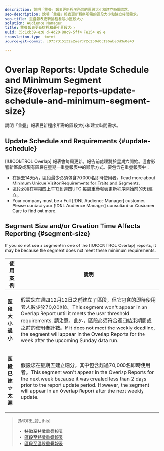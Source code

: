 ```yaml
---
description: 說明「重疊」報表更新程序所需的區段大小和建立時間需求。
seo-description: 說明「重疊」報表更新程序所需的區段大小和建立時間需求。
seo-title: 重疊報表更新排程和最小區段大小
solution: Audience Manager
title: 重疊報表更新排程和最小區段大小
uuid: 35c1cb39-e28 d-4d20-88c9-5ff4 Fe154 e9 e
translation-type: tm+mt
source-git-commit: c9737315132e2ae7d72c250d8c196abe8d9e0e43

---
```



# Overlap Reports: Update Schedule and Minimum Segment Size{#overlap-reports-update-schedule-and-minimum-segment-size}

說明「重疊」報表更新程序所需的區段大小和建立時間需求。

## Update Schedule and Requirements {#update-schedule}

[!UICONTROL Overlap] 報表會每周更新。報告前處理將於星期六開始。這會影響新區段或現有區段在星期一重疊報表中的顯示方式。要包含在重疊報表中：

* 在過去14天內，區段最少必須包含70,000名即時使用者。Read more about [Minimum Unique Visitor Requirements for Traits and Segments](../../reporting/report-sampling.md#data-sampling-ratio).
* 區段必須在星期四上午12到週四UTC(每周重疊報表更新程序開始前的天)建立。
* Your company must be a Full [!DNL Audience Manager] customer. Please contact your [!DNL Audience Manager] consultant or Customer Care to find out more.

## Segment Size and/or Creation Time Affects Reporting {#segment-size}

If you do not see a segment in one of the [!UICONTROL Overlap] reports, it may be because the segment does not meet these minimum requirements.

<table id="table_BE2937C1FA314BBDBD1D026321D6E6B1"> 
 <thead> 
  <tr> 
   <th colname="col1" class="entry"> 使用案例 </th> 
   <th colname="col2" class="entry"> 說明 </th> 
  </tr> 
 </thead>
 <tbody> 
  <tr> 
   <td colname="col1"> <p> <b>區段大小過小</b> </p> </td> 
   <td colname="col2"> <p>假設您在週四12月12日之前建立了區段，但它包含的即時使用者人數少於70,000位。This segment won't appear in an <span class="wintitle"> Overlap Report</span> until it meets the user threshold requirements. 請注意，此外，區段必須符合週四結束期間或之前的使用者計數。If it does not meet the weekly deadline, the segment will appear in the <span class="wintitle"> Overlap Reports</span> for the week after the upcoming Sunday data run. </p> </td> 
  </tr> 
  <tr> 
   <td colname="col1"> <p> <b>區段已建立太遲</b> </p> </td> 
   <td colname="col2"> <p>假設您在星期五建立細分，其中包含超過70,000名即時使用者。This segment won't appear in the <span class="wintitle"> Overlap Reports</span> for the next week because it was created less than 2 days prior to the report update period. However, the segment will appear in an <span class="wintitle"> Overlap Report</span> after the next weekly update. </p> </td> 
  </tr> 
 </tbody> 
</table>

>[!MORE_贊_ this]
>
>* [特徵至特徵重疊報表](../../reporting/dynamic-reports/trait-trait-overlap-report.md#trait-to-trait-overlap-report)
>* [區段至特徵重疊報表](../../reporting/dynamic-reports/segment-trait-overlap-report.md)
>* [區段至區段重疊報表](../../reporting/dynamic-reports/segment-segment-overlap-report.md)

